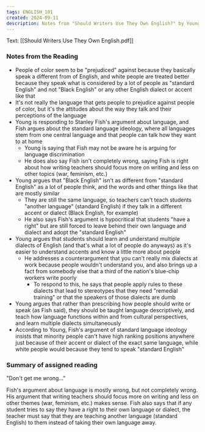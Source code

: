 ```yaml
---
tags: ENGLISH_101
created: 2024-09-11
description: Notes from "Should Writers Use They Own English?" by Young
---
```


Text: [[Should Writers Use They Own English.pdf]]

### Notes from the Reading

- People of color seem to be "prejudiced" against because they basically speak a different from of English, and white people are treated better because they speak what is considered by a lot of people as "standard English" and not "Black English" or any other English dialect or accent like that
- It's not really the language that gets people to prejudice against people of color, but it's the attitudes about the way they talk and their perceptions of the language
- Young is responding to Stanley Fish's argument about language, and Fish argues about the standard language ideology, where all languages stem from one central language and that people can talk how they want to at home
	- Young is saying that Fish may not be aware he is arguing for language discrimination
	- He does also say Fish isn't completely wrong, saying Fish is right about how writing teachers should focus more on writing and less on other topics (war, feminism, etc.)
- Young argues that "Black English" isn't as different from "standard English" as a lot of people think, and the words and other things like that are mostly similar
	- They are still the same language, so teachers can't teach students "another language" (standard English) if they talk in a different accent or dialect (Black English, for example)
	- He also says Fish's argument is hypocritical that students "have a right" but are still forced to leave behind their own language and dialect and adopt the "standard English"
- Young argues that students should learn and understand multiple dialects of English (and that's what a lot of people do anyways) as it's easier to understand accents and know a little more about people
	- He addresses a counterargument that you can't really mix dialects at work because people wouldn't understand you, and also brings up a fact from somebody else that a third of the nation's blue-chip workers write poorly
		- To respond to this, he says that people apply rules to these dialects that lead to stereotypes that they need "remedial training" or that the speakers of those dialects are dumb
- Young argues that rather than prescribing how people should write or speak (as Fish said), they should be taught language descriptively, and teach how language functions within and from cultural perspectives, and learn multiple dialects simultaneously
- According to Young, Fish's argument of standard language ideology insists that minority people can't have high ranking positions anywhere just because of their accent or dialect of the exact same language, while white people would because they tend to speak "standard English"

### Summary of assigned reading

"Don't get me wrong..."

Fish's argument about language is mostly wrong, but not completely wrong. His argument that writing teachers should focus more on writing and less on other themes (war, feminism, etc.) makes sense. Fish also says that if any student tries to say they have a right to their own language or dialect, the teacher must say that they are teaching another language (standard English) to them instead of taking their own language away.